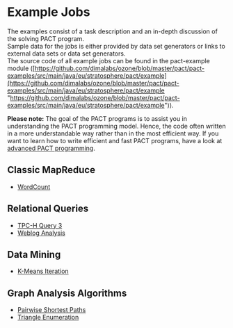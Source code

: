 Example Jobs
============

The examples consist of a task description and an in-depth discussion of
the solving PACT program.   
 Sample data for the jobs is either provided by data set generators or
links to external data sets or data set generators.   
 The source code of all example jobs can be found in the pact-example
module
([https://github.com/dimalabs/ozone/blob/master/pact/pact-examples/src/main/java/eu/stratosphere/pact/example](https://github.com/dimalabs/ozone/blob/master/pact/pact-examples/src/main/java/eu/stratosphere/pact/example "https://github.com/dimalabs/ozone/blob/master/pact/pact-examples/src/main/java/eu/stratosphere/pact/example")).
  
 **Please note:** The goal of the PACT programs is to assist you in
understanding the PACT programming model. Hence, the code often written
in a more understandable way rather than in the most efficient way. If
you want to learn how to write efficient and fast PACT programs, have a
look at [advanced PACT
programming](advancedpactprogramming.html "advancedpactprogramming").

Classic MapReduce
-----------------

-   [WordCount](wordcountexample.html "wordcountexample")

Relational Queries
------------------

-   [TPC-H Query
    3](tpch-q3example.html "tpch-q3example")
-   [Weblog
    Analysis](weblogexample.html "weblogexample")

Data Mining
-----------

-   [K-Means
    Iteration](kmeansexample.html "kmeansexample")

Graph Analysis Algorithms
-------------------------

-   [Pairwise Shortest
    Paths](a2aspexample.html "a2aspexample")
-   [Triangle
    Enumeration](triangleexample.html "triangleexample")

